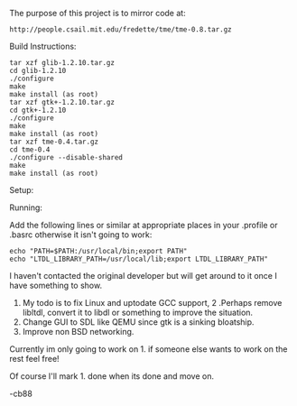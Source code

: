 The purpose of this project is to mirror code at: 

	http://people.csail.mit.edu/fredette/tme/tme-0.8.tar.gz

Build Instructions:
	
	tar xzf glib-1.2.10.tar.gz
	cd glib-1.2.10
	./configure
	make
	make install (as root)
	tar xzf	gtk+-1.2.10.tar.gz
	cd gtk+-1.2.10
	./configure
	make
	make install (as root)
	tar xzf tme-0.4.tar.gz
	cd tme-0.4
	./configure --disable-shared
	make
	make install (as root)

Setup:

	

Running:

Add the following lines or similar at appropriate places in your .profile or .basrc
otherwise it isn't going to work:

	echo "PATH=$PATH:/usr/local/bin;export PATH"
	echo "LTDL_LIBRARY_PATH=/usr/local/lib;export LTDL_LIBRARY_PATH"




I haven't contacted the original developer but will get around to it once I have something to show.

1. My todo is to fix Linux and uptodate GCC support, 
2 .Perhaps remove libltdl, convert it to libdl or something to improve the situation.
3. Change GUI to SDL like QEMU since gtk is a sinking bloatship.
4. Improve non BSD networking.

Currently im only going to work on 1.  if someone else wants to work on the rest feel free!

Of course I'll mark 1. done when its done and move on.

-cb88


